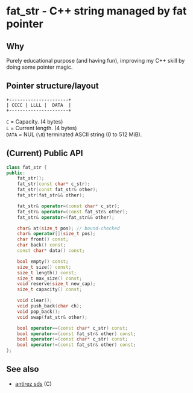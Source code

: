 # fat\_str - C++ string managed by fat pointer

## Why

Purely educational purpose (and having fun), improving my C++ skill by doing
some pointer magic.


## Pointer structure/layout

```
+----------------------+
| CCCC | LLLL |  DATA  |
+----------------------+
```

`C` = Capacity. (4 bytes)<br/>
`L` = Current length. (4 bytes)<br/>
`DATA` = NUL (`\0`) terminated ASCII string (0 to 512 MiB).


## (Current) Public API

```cpp
class fat_str {
public:
    fat_str();
    fat_str(const char* c_str);
    fat_str(const fat_str& other);
    fat_str(fat_str&& other);

    fat_str& operator=(const char* c_str);
    fat_str& operator=(const fat_str& other);
    fat_str& operator=(fat_str&& other);

    char& at(size_t pos); // bound-checked
    char& operator[](size_t pos);
    char front() const;
    char back() const;
    const char* data() const;

    bool empty() const;
    size_t size() const;
    size_t length() const;
    size_t max_size() const;
    void reserve(size_t new_cap);
    size_t capacity() const;

    void clear();
    void push_back(char ch);
    void pop_back();
    void swap(fat_str& other);

    bool operator==(const char* c_str) const;
    bool operator==(const fat_str& other) const;
    bool operator!=(const char* c_str) const;
    bool operator!=(const fat_str& other) const;
};
```


## See also
- [antirez sds](https://github.com/antirez/sds) (C)
